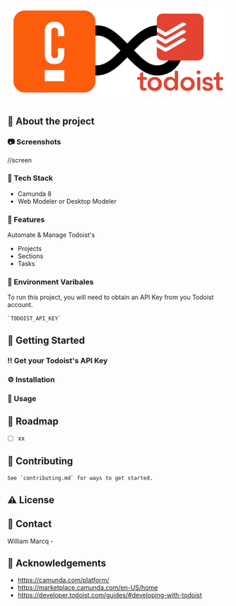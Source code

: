 ![assets/hero.png](assets/hero.png)

## :star2: About the project

### :camera: Screenshots

//screen

### :space_invader: Tech Stack

- Camunda 8
- Web Modeler or Desktop Modeler

### :dart: Features

Automate & Manage Todoist's

- Projects
- Sections
- Tasks

### :key: Environment Varibales

To run this project, you will need to obtain an API Key from you Todoist account.

```
`TODOIST_API_KEY`
```

## :rocket: Getting Started

### :bangbang: Get your Todoist's API Key



### :gear: Installation

### :eyes: Usage

## :construction_worker: Roadmap

- [ ] xx

## :wave: Contributing

```
See `contributing.md` for ways to get started.
```

## :warning: License



## :call_me_hand: Contact

William Marcq - 



## :gem: Acknowledgements

- https://camunda.com/platform/
- https://marketplace.camunda.com/en-US/home
- https://developer.todoist.com/guides/#developing-with-todoist